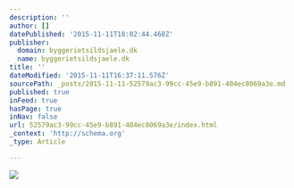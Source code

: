 ```yaml
---
description: ''
author: []
datePublished: '2015-11-11T18:02:44.468Z'
publisher:
  domain: byggerietsildsjaele.dk
  name: byggerietsildsjaele.dk
title: ''
dateModified: '2015-11-11T16:37:11.576Z'
sourcePath: _posts/2015-11-11-52579ac3-99cc-45e9-b891-404ec8069a3e.md
published: true
inFeed: true
hasPage: true
inNav: false
url: 52579ac3-99cc-45e9-b891-404ec8069a3e/index.html
_context: 'http://schema.org'
_type: Article

---
```

![](http://byggerietsildsjaele.dk/sites/default/files/styles/listthumbs_155w_204h/public/untitled1.jpg)